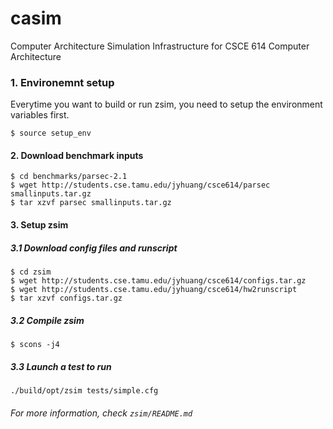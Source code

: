 # casim
Computer Architecture Simulation Infrastructure for CSCE 614 Computer Architecture



### 1. Environemnt setup

Everytime you want to build or run zsim, you need to setup the environment variables first.

```
$ source setup_env
```



#### 2. Download benchmark inputs

```
$ cd benchmarks/parsec-2.1
$ wget http://students.cse.tamu.edu/jyhuang/csce614/parsec smallinputs.tar.gz
$ tar xzvf parsec smallinputs.tar.gz
```



#### 3. Setup zsim

##### 3.1 Download config files and runscript

```
$ cd zsim
$ wget http://students.cse.tamu.edu/jyhuang/csce614/configs.tar.gz
$ wget http://students.cse.tamu.edu/jyhuang/csce614/hw2runscript
$ tar xzvf configs.tar.gz
```

##### 3.2 Compile zsim

```
$ scons -j4
```

##### 3.3 Launch a test to run

```
./build/opt/zsim tests/simple.cfg
```



###### For more information, check `zsim/README.md`
